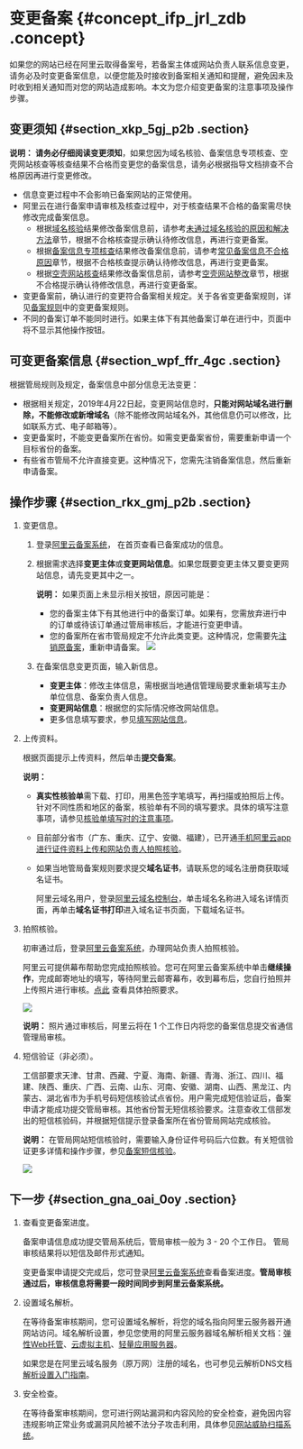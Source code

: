 # 变更备案 {#concept_ifp_jrl_zdb .concept}

如果您的网站已经在阿里云取得备案号，若备案主体或网站负责人联系信息变更，请务必及时变更备案信息，以便您能及时接收到备案相关通知和提醒，避免因未及时收到相关通知而对您的网站造成影响。本文为您介绍变更备案的注意事项及操作步骤。

## 变更须知 {#section_xkp_5gj_p2b .section}

**说明：** **请务必仔细阅读变更须知**，如果您因为域名核验、备案信息专项核查、空壳网站核查等核查结果不合格而变更您的备案信息，请务必根据指导文档排查不合格原因再进行变更修改。

-   信息变更过程中不会影响已备案网站的正常使用。
-   阿里云在进行备案申请审核及核查过程中，对于核查结果不合格的备案需尽快修改完成备案信息。
    -   根据[域名核验](cn.zh-CN/管理查看ICP备案信息/备案信息核查/域名核验.md#)结果修改备案信息前，请参考[未通过域名核验的原因和解决方法](../../../../cn.zh-CN/常见问题/备案审核与核查FAQ/未通过域名核验的原因和解决方法.md#)章节，根据不合格核查提示确认待修改信息，再进行变更备案。
    -   根据[备案信息专项核查](cn.zh-CN/管理查看ICP备案信息/备案信息核查/备案信息专项核查.md#)结果修改备案信息前，请参考[常见备案信息不合格原因](cn.zh-CN/管理查看ICP备案信息/备案信息核查/备案信息专项核查.md#section_276_807_1wy)章节，根据不合格核查提示确认待修改信息，再进行变更备案。
    -   根据[空壳网站核查](cn.zh-CN/管理查看ICP备案信息/备案信息核查/空壳网站核查.md#)结果修改备案信息前，请参考[空壳网站整改](cn.zh-CN/管理查看ICP备案信息/备案信息核查/空壳网站核查.md#section_s4g_1bc_c23)章节，根据不合格提示确认待修改信息，再进行变更备案。
-   变更备案前，确认进行的变更符合备案相关规定。关于各省变更备案规则，详见[备案规则](../../../../cn.zh-CN/ICP备案前准备/学习管局规则/各地区管局备案规则.md)中的变更备案规则。
-   不同的备案订单不能同时进行。如果主体下有其他备案订单在进行中，页面中将不显示其他操作按钮。

## 可变更备案信息 {#section_wpf_ffr_4gc .section}

根据管局规则及规定，备案信息中部分信息无法变更：

-   根据相关规定，2019年4月22日起，变更网站信息时，**只能对网站域名进行删除，不能修改或新增域名**（除不能修改网站域名外，其他信息仍可以修改，比如联系方式、电子邮箱等）。
-   变更备案时，不能变更备案所在省份。如需变更备案省份，需要重新申请一个目标省份的备案。
-   有些省市管局不允许直接变更。这种情况下，您需先注销备案信息，然后重新申请备案。

## 操作步骤 {#section_rkx_gmj_p2b .section}

1.  变更信息。
    1.  登录[阿里云备案系统](https://beian.aliyun.com/order/)， 在首页查看已备案成功的信息。
    2.  根据需求选择**变更主体**或**变更网站信息**。如果您既要变更主体又要变更网站信息，请先变更其中之一。

        **说明：** 如果页面上未显示相关按钮，原因可能是：

        -   您的备案主体下有其他进行中的备案订单。如果有，您需放弃进行中的订单或待该订单通过管局审核后，才能进行变更申请。
        -   您的备案所在省市管局规定不允许此类变更。这种情况，您需要先[注销原备案](cn.zh-CN/管理查看ICP备案信息/注销备案/注销备案.md)，重新申请备案。
        ![](http://static-aliyun-doc.oss-cn-hangzhou.aliyuncs.com/assets/img/14197/155956074247860_zh-CN.png)

    3.  在备案信息变更页面，输入新信息。
        -   **变更主体**：修改主体信息，需根据当地通信管理局要求重新填写主办单位信息、备案负责人信息。
        -   **变更网站信息**：根据您的实际情况修改网站信息。
        -   更多信息填写要求，参见[填写网站信息](../../../../cn.zh-CN/ICP备案流程（PC端）/填写主体信息和网站信息.md#section_d9m_u6m_1ob)。
2.  上传资料。

    根据页面提示上传资料，然后单击**提交备案**。

    **说明：** 

    -   **真实性核验单**需下载、打印，用黑色签字笔填写，再扫描或拍照后上传。针对不同性质和地区的备案，核验单有不同的填写要求。具体的填写注意事项，请参见[核验单填写时的注意事项](../../../../cn.zh-CN/ICP备案流程（PC端）/上传资料.md#section_z2v_rbt_zdb)。
    -   目前部分省市（广东、重庆、辽宁、安徽、福建），已开通[手机阿里云app进行证件资料上传和网站负责人拍照核验](../../../../cn.zh-CN/ICP备案流程（PC端）/上传资料.md#)。

    -   如果当地管局备案规则要求提交**域名证书**，请联系您的域名注册商获取域名证书。

        阿里云域名用户，登录[阿里云域名控制台](https://netcn.console.aliyun.com/core/domain/list)，单击域名名称进入域名详情页面，再单击**域名证书打印**进入域名证书页面，下载域名证书。

3.  拍照核验。

    初审通过后，登录[阿里云备案系统](https://beian.aliyun.com/order/selfBaIndex.htm)，办理网站负责人拍照核验。

    阿里云可提供幕布帮助您完成拍照核验。您可在阿里云备案系统中单击**继续操作**，完成邮寄地址的填写，等待阿里云邮寄幕布，收到幕布后，您自行拍照并上传照片进行审核。[点此](../../../../cn.zh-CN/ICP备案流程（PC端）/人脸核验或幕布拍照核验.md#) 查看具体拍照要求。

    ![](http://static-aliyun-doc.oss-cn-hangzhou.aliyuncs.com/assets/img/14197/155956074347861_zh-CN.png)

    **说明：** 照片通过审核后，阿里云将在 1 个工作日内将您的备案信息提交省通信管理局审核。

4.  短信验证（非必须）。

    工信部要求天津、甘肃、西藏、宁夏、海南、新疆、青海、浙江、四川、福建、陕西、重庆、广西、云南、山东、河南、安徽、湖南、山西、黑龙江、内蒙古、湖北省市为手机号码短信核验试点省份。用户需完成短信验证后，备案申请才能成功提交管局审核。其他省份暂无短信核验要求。注意查收工信部发出的短信核验码，并根据短信提示登录备案所在省份管局网站完成核验。

    **说明：** 在管局网站短信核验时，需要输入身份证件号码后六位数。有关短信验证更多详情和操作步骤，参见[备案短信核验](cn.zh-CN/ICP备案流程（PC端）/短信核验.md#)。

    ![](http://static-aliyun-doc.oss-cn-hangzhou.aliyuncs.com/assets/img/14197/155956074347862_zh-CN.png)


## 下一步 {#section_gna_oai_0oy .section}

1.  查看变更备案进度。

    备案申请信息成功提交管局系统后，管局审核一般为 3 - 20 个工作日。 管局审核结果将以短信及邮件形式通知。

    变更备案申请提交完成后，您可登录[阿里云备案系统](https://beian.aliyun.com/order/index)查看备案进度。**管局审核通过后，审核信息将需要一段时间同步到阿里云备案系统。**

2.  设置域名解析。

    在等待备案审核期间，您可设置域名解析，将您的域名指向阿里云服务器开通网站访问。域名解析设置，参见您使用的阿里云服务器域名解析相关文档：[弹性Web托管](https://help.aliyun.com/document_detail/39903.html)、[云虚拟主机](https://help.aliyun.com/document_detail/50986.html)、[轻量应用服务器](https://help.aliyun.com/document_detail/59080.html)。

    如果您是在阿里云域名服务（原万网）注册的域名，也可参见云解析DNS文档[解析设置入门指南](https://help.aliyun.com/document_detail/29716.html)。

3.  安全检查。

    在等待备案审核期间，您可进行网站漏洞和内容风险的安全检查，避免因内容违规影响正常业务或漏洞风险被不法分子攻击利用，具体参见[网站威胁扫描系统](https://www.aliyun.com/product/avds?spm=5176.8087400.security.6.25c015c9FDMwsD)。



